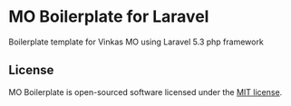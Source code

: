 # MO Boilerplate for Laravel

Boilerplate template for Vinkas MO using Laravel 5.3 php framework

## License

MO Boilerplate is open-sourced software licensed under the [MIT license](LICENSE.txt).
